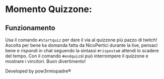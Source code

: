 # Momento Quizzone:

## Funzionamento

Usa il comando `#startquiz` per dare il via al quizzone più pazzo di twitch!
Ascolta per bene ka domanda fatta da NicoPertici durante la live, pensaci bene e rispondi in chat seguendo la sintassi `#risposta`e attendi lo scadere del tempo.
Con il comando `#endquiz`si può interrompere il quizzone e mostrare i vincitori.
Buon divertimento!

Developed by pow3rmiopadre®